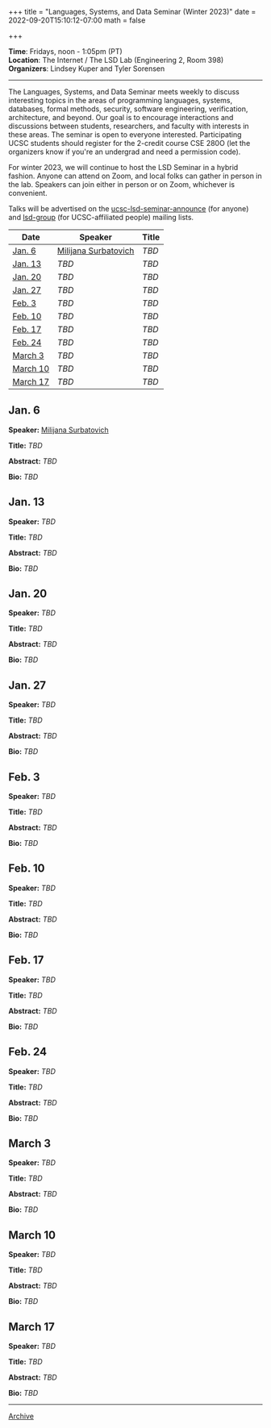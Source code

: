+++
title = "Languages, Systems, and Data Seminar (Winter 2023)"
date = 2022-09-20T15:10:12-07:00
math = false

+++

**Time**: Fridays, noon - 1:05pm (PT) <br />
**Location**: The Internet / The LSD Lab (Engineering 2, Room 398) <br />
**Organizers**: Lindsey Kuper and Tyler Sorensen <br />

---

The Languages, Systems, and Data Seminar meets weekly to discuss interesting topics in the areas of programming languages, systems, databases, formal methods, security, software engineering, verification, architecture, and beyond.  Our goal is to encourage interactions and discussions between students, researchers, and faculty with interests in these areas.  The seminar is open to everyone interested.  Participating UCSC students should register for the 2-credit course CSE 280O (let the organizers know if you're an undergrad and need a permission code).

For winter 2023, we will continue to host the LSD Seminar in a hybrid fashion.  Anyone can attend on Zoom, and local folks can gather in person in the lab.  Speakers can join either in person or on Zoom, whichever is convenient.

Talks will be advertised on the [ucsc-lsd-seminar-announce](https://groups.google.com/g/ucsc-lsd-seminar-announce) (for anyone) and [lsd-group](https://groups.google.com/a/ucsc.edu/g/lsd-group/members) (for UCSC-affiliated people) mailing lists.

| Date                  | Speaker                                                               | Title                                                             |
|-------                |---------                                                              |---------                                                          |
| [Jan. 6](#jan-6)      | [Milijana Surbatovich](https://msurbatovich.github.io/)               | _TBD_                                                             |
| [Jan. 13](#jan-13)    | _TBD_                                                                 | _TBD_                                                             |
| [Jan. 20](#jan-20)    | _TBD_                                                                 | _TBD_                                                             |
| [Jan. 27](#jan-27)    | _TBD_                                                                 | _TBD_                                                             |
| [Feb. 3](#feb-3)      | _TBD_                                                                 | _TBD_                                                             |
| [Feb. 10](#feb-10)    | _TBD_                                                                 | _TBD_                                                             |
| [Feb. 17](#feb-17)    | _TBD_                                                                 | _TBD_                                                             |
| [Feb. 24](#feb-24)    | _TBD_                                                                 | _TBD_                                                             |
| [March 3](#march-3)   | _TBD_                                                                 | _TBD_                                                             |
| [March 10](#march-10) | _TBD_                                                                 | _TBD_                                                             |
| [March 17](#march-17) | _TBD_                                                                 | _TBD_                                                             |

## Jan. 6

**Speaker:** [Milijana Surbatovich](https://msurbatovich.github.io/)

**Title:** _TBD_

**Abstract:** _TBD_

**Bio:** _TBD_

## Jan. 13

**Speaker:** _TBD_

**Title:** _TBD_

**Abstract:** _TBD_

**Bio:** _TBD_

## Jan. 20

**Speaker:** _TBD_

**Title:** _TBD_

**Abstract:** _TBD_

**Bio:** _TBD_

## Jan. 27

**Speaker:** _TBD_

**Title:** _TBD_

**Abstract:** _TBD_

**Bio:** _TBD_

## Feb. 3

**Speaker:** _TBD_

**Title:** _TBD_

**Abstract:** _TBD_

**Bio:** _TBD_

## Feb. 10

**Speaker:** _TBD_

**Title:** _TBD_

**Abstract:** _TBD_

**Bio:** _TBD_

## Feb. 17

**Speaker:** _TBD_

**Title:** _TBD_

**Abstract:** _TBD_

**Bio:** _TBD_

## Feb. 24

**Speaker:** _TBD_

**Title:** _TBD_

**Abstract:** _TBD_

**Bio:** _TBD_

## March 3

**Speaker:** _TBD_

**Title:** _TBD_

**Abstract:** _TBD_

**Bio:** _TBD_

## March 10

**Speaker:** _TBD_

**Title:** _TBD_

**Abstract:** _TBD_

**Bio:** _TBD_

## March 17

**Speaker:** _TBD_

**Title:** _TBD_

**Abstract:** _TBD_

**Bio:** _TBD_

---

[Archive](../)
